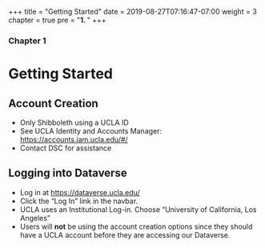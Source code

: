 +++
title = "Getting Started"
date = 2019-08-27T07:16:47-07:00
weight = 3
chapter = true
pre = "<b>1. </b>"
+++

### Chapter 1

# Getting Started

## Account Creation  
- Only Shibboleth using a UCLA ID
- See UCLA Identity and Accounts Manager:  https://accounts.iam.ucla.edu/#/
- Contact DSC for assistance

## Logging into Dataverse
- Log in at https://dataverse.ucla.edu/
- Click the “Log In” link in the navbar.
- UCLA uses an Institutional Log-in. Choose “University of California, Los Angeles”
- Users will __not__ be using the account creation options since they should have a UCLA account before they are accessing our Dataverse.
